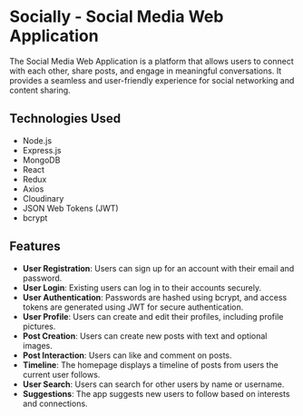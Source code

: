 # Socially - Social Media Web Application

The Social Media Web Application is a platform that allows users to connect with each other, share posts, and engage in meaningful conversations. It provides a seamless and user-friendly experience for social networking and content sharing.

## Technologies Used

- Node.js
- Express.js
- MongoDB
- React
- Redux
- Axios
- Cloudinary
- JSON Web Tokens (JWT)
- bcrypt

## Features

- **User Registration**: Users can sign up for an account with their email and password.
- **User Login**: Existing users can log in to their accounts securely.
- **User Authentication**: Passwords are hashed using bcrypt, and access tokens are generated using JWT for secure authentication.
- **User Profile**: Users can create and edit their profiles, including profile pictures.
- **Post Creation**: Users can create new posts with text and optional images.
- **Post Interaction**: Users can like and comment on posts.
- **Timeline**: The homepage displays a timeline of posts from users the current user follows.
- **User Search**: Users can search for other users by name or username.
- **Suggestions**: The app suggests new users to follow based on interests and connections.



